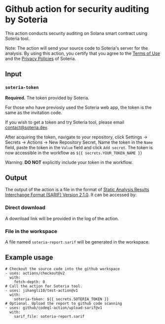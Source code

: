 # Github action for security auditing by Soteria

This action conducts security auditing on Solana smart contract using Soteria tool.

Note: The action will send your source code to Soteria's server for the analysis. By using this action, you certify that you agree to the [Terms of Use]() and the [Privacy Policies]() of Soteria.

## Input

### `soteria-token`

**Required.** The token provided by Soteria.

For those who have previosly used the Soteria web app, the token is the same as the invitation code.

If you wish to get a token and try Soteria tool, please email [contact@soteria.dev](contact@soteria.dev).

After acquiring the token, navigate to your repository, click Settings -> Secrets -> Actions -> New Repository Secret, Name the token in the `Name` field, paste the token in the `Value` field and click `Add secret`. The token is now accessible in the workflow as `${{ secrets.YOUR_TOKEN_NAME }}`

Warning: **DO NOT** explicitly include your token in the workflow.

## Output

The output of the action is a file in the format of [Static Analysis Results Interchange Format (SARIF) Version 2.1.0](https://docs.oasis-open.org/sarif/sarif/v2.1.0/sarif-v2.1.0.html). It can be accessed by:

### Direct download
A download link will be provided in the log of the action.

### File in the workspace
A file named `soteria-report.sarif` will be generated in the workspace.

## Example usage
    # Checkout the source code into the github workspace
    - uses: actions/checkout@v2
      with:
        fetch-depth: 0
    # Call the action for Soteria tool.
    - uses: jihangli10/test-action@v1
      with:
        soteria-token: ${{ secrets.SOTERIA_TOKEN }}
    # Optional. Upload the report to github code scanning
    - uses: github/codeql-action/upload-sarif@v1
      with:
        sarif_file: soteria-report.sarif